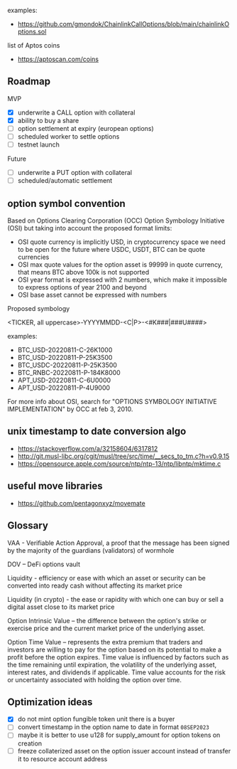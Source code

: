 examples:
- https://github.com/gmondok/ChainlinkCallOptions/blob/main/chainlinkOptions.sol

list of Aptos coins
- https://aptoscan.com/coins

## Roadmap

MVP

- [x] underwrite a CALL option with collateral
- [x] ability to buy a share
- [ ] option settlement at expiry (european options)
- [ ] scheduled worker to settle options
- [ ] testnet launch

Future

- [ ] underwrite a PUT option with collateral
- [ ] scheduled/automatic settlement

## option symbol convention

Based on Options Clearing Corporation (OCC) Option Symbology Initiative (OSI) but taking into account the proposed format limits:

- OSI quote currency is implicitly USD, in cryptocurrency space we need to be open for the future where USDC, USDT, BTC can be quote currencies
- OSI max quote values for the option asset is 99999 in quote currency, that means BTC above 100k is not supported
- OSI year format is expressed with 2 numbers, which make it impossible to express options of year 2100 and beyond
- OSI base asset cannot be expressed with numbers

Proposed symbology

<TICKER, all uppercase>-YYYYMMDD-<C|P>-<#K###|###U####>

examples:
- BTC_USD-20220811-C-26K1000
- BTC_USD-20220811-P-25K3500
- BTC_USDC-20220811-P-25K3500
- BTC_RNBC-20220811-P-184K8000
- APT_USD-20220811-C-6U0000
- APT_USD-20220811-P-4U9000

For more info about OSI, search for "OPTIONS SYMBOLOGY INITIATIVE IMPLEMENTATION" by OCC at feb 3, 2010.

## unix timestamp to date conversion algo

- https://stackoverflow.com/a/32158604/6317812
- http://git.musl-libc.org/cgit/musl/tree/src/time/__secs_to_tm.c?h=v0.9.15
- https://opensource.apple.com/source/ntp/ntp-13/ntp/libntp/mktime.c

## useful move libraries

- https://github.com/pentagonxyz/movemate

## Glossary

VAA - Verifiable Action Approval, a proof that the message has been signed by the majority of the guardians (validators) of wormhole

DOV – DeFi options vault

Liquidity - efficiency or ease with which an asset or security can be converted into ready cash without affecting its market price

Liquidity (in crypto) - the ease or rapidity with which one can buy or sell a digital asset close to its market price

Option Intrinsic Value – the difference between the option's strike or exercise price and the current market price of the underlying asset.

Option Time Value – represents the extra premium that traders and investors are willing to pay for the option based on its potential to make a profit before the option expires. Time value is influenced by factors such as the time remaining until expiration, the volatility of the underlying asset, interest rates, and dividends if applicable. Time value accounts for the risk or uncertainty associated with holding the option over time. 

## Optimization ideas

- [x] do not mint option fungible token unit there is a buyer
- [ ] convert timestamp in the option name to date in format `08SEP2023`
- [ ] maybe it is better to use u128 for supply_amount for option tokens on creation
- [ ] freeze collaterized asset on the option issuer account instead of transfer it to resource account address
